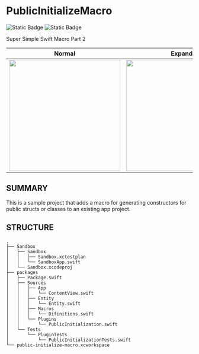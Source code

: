 # PublicInitializeMacro
![Static Badge](https://img.shields.io/badge/xcode-15.3-000000.svg?logo=Xcode&style=for-the-badge)
![Static Badge](https://img.shields.io/badge/swift-5.10-000000.svg?logo=Swift&style=for-the-badge)

Super Simple Swift Macro Part 2

| Normal | Expand |
|:--:|:--:|
| <img width=300 src='https://github.com/MrSmart00/PublicInitializeMacro/assets/8654605/44bf6550-5847-42f4-a0ed-e1179ac0a832' /> | <img width=300 src='https://github.com/MrSmart00/PublicInitializeMacro/assets/8654605/66ed05f1-e97f-4d7a-bec9-5beead9590c0' /> |

## SUMMARY

This is a sample project that adds a macro for generating constructors for public structs or classes to an existing app project.

## STRUCTURE

```
.
├── Sandbox
│   ├── Sandbox
│   │   ├── Sandbox.xctestplan
│   │   └── SandboxApp.swift
│   └── Sandbox.xcodeproj
├── packages
│   ├── Package.swift
│   ├── Sources
│   │   ├── App
│   │   │   └── ContentView.swift
│   │   ├── Entity
│   │   │   └── Entity.swift
│   │   ├── Macros
│   │   │   └── Difinitions.swift
│   │   └── Plugins
│   │       └── PublicInitialization.swift
│   └── Tests
│       └── PluginTests
│           └── PublicInitializationTests.swift
└── public-initialize-macro.xcworkspace
```
